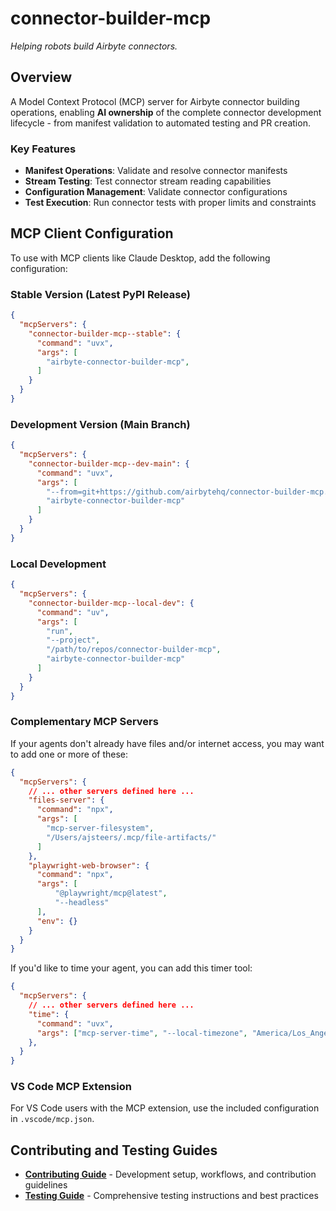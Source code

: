 # connector-builder-mcp

*Helping robots build Airbyte connectors.*

## Overview

A Model Context Protocol (MCP) server for Airbyte connector building operations, enabling **AI ownership** of the complete connector development lifecycle - from manifest validation to automated testing and PR creation.

### Key Features

- **Manifest Operations**: Validate and resolve connector manifests
- **Stream Testing**: Test connector stream reading capabilities  
- **Configuration Management**: Validate connector configurations
- **Test Execution**: Run connector tests with proper limits and constraints

## MCP Client Configuration

To use with MCP clients like Claude Desktop, add the following configuration:

### Stable Version (Latest PyPI Release)

```json
{
  "mcpServers": {
    "connector-builder-mcp--stable": {
      "command": "uvx",
      "args": [
        "airbyte-connector-builder-mcp",
      ]
    }
  }
}
```

### Development Version (Main Branch)

```json
{
  "mcpServers": {
    "connector-builder-mcp--dev-main": {
      "command": "uvx",
      "args": [
        "--from=git+https://github.com/airbytehq/connector-builder-mcp.git@main",
        "airbyte-connector-builder-mcp"
      ]
    }
  }
}
```

### Local Development

```json
{
  "mcpServers": {
    "connector-builder-mcp--local-dev": {
      "command": "uv",
      "args": [
        "run",
        "--project",
        "/path/to/repos/connector-builder-mcp",
        "airbyte-connector-builder-mcp"
      ]
    }
  }
}
```

### Complementary MCP Servers

If your agents don't already have files and/or internet access, you may want to add one or more of these:

```json
{
  "mcpServers": {
    // ... other servers defined here ...
    "files-server": {
      "command": "npx",
      "args": [
        "mcp-server-filesystem",
        "/Users/ajsteers/.mcp/file-artifacts/"
      ]
    },
    "playwright-web-browser": {
      "command": "npx",
      "args": [
          "@playwright/mcp@latest",
          "--headless"
      ],
      "env": {}
    }
  }
}
```

If you'd like to time your agent, you can add this timer tool:

```json
{
  "mcpServers": {
    // ... other servers defined here ...
    "time": {
      "command": "uvx",
      "args": ["mcp-server-time", "--local-timezone", "America/Los_Angeles"]
    },
  }
}
```

### VS Code MCP Extension

For VS Code users with the MCP extension, use the included configuration in `.vscode/mcp.json`.

## Contributing and Testing Guides

- **[Contributing Guide](./CONTRIBUTING.md)** - Development setup, workflows, and contribution guidelines
- **[Testing Guide](./TESTING.md)** - Comprehensive testing instructions and best practices
